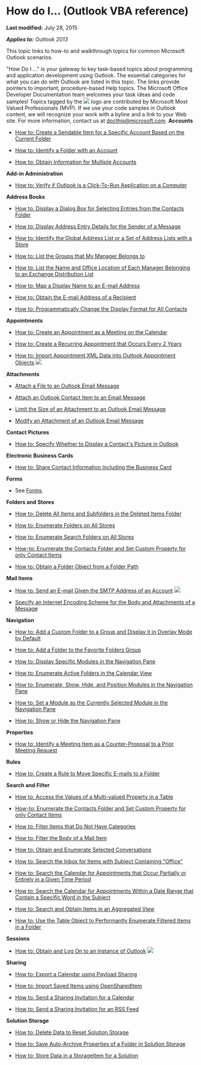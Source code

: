 
# How do I... (Outlook VBA reference)

 **Last modified:** July 28, 2015

 _**Applies to:** Outlook 2013_

This topic links to how-to and walkthrough topics for common Microsoft Outlook scenarios.

"How Do I ..." is your gateway to key task-based topics about programming and application development using Outlook. The essential categories for what you can do with Outlook are listed in this topic. The links provide pointers to important, procedure-based Help topics.
The Microsoft Office Developer Documentation team welcomes your task ideas and code samples! Topics tagged by the 
![](../images/MVPLogo_Tiny_ZA10370955.jpg) logo are contributed by Microsoft Most Valued Professionals (MVP). If we use your code samples in Outlook content, we will recognize your work with a byline and a link to your Web site. For more information, contact us at [docthis@microsoft.com](mailto:docthis@microsoft.com).
 **Accounts**


-  [How to: Create a Sendable Item for a Specific Account Based on the Current Folder](758e2e9c-3633-2e77-b9e0-14bb8078cf0b.md)
    
-  [How to: Identify a Folder with an Account](64dfbe81-933a-0929-e18c-a927156e50d4.md)
    
-  [How to: Obtain Information for Multiple Accounts](af587ee2-429a-252f-ecb6-2f058b9a37a8.md)
    

 **Add-in Administration**


-  [How to: Verify if Outlook is a Click-To-Run Application on a Computer](4cdf9767-19b2-3976-460a-9470f5abac23.md)
    

 **Address Books**


-  [How to: Display a Dialog Box for Selecting Entries from the Contacts Folder](6d31ad3e-8930-d571-3bfd-349efbf69232.md)
    
-  [How to: Display Address Entry Details for the Sender of a Message](6d8224a6-b565-699a-7e05-f0f9331bf089.md)
    
-  [How to: Identify the Global Address List or a Set of Address Lists with a Store](2cca6dc2-883d-b8cf-cd60-98614d2fb673.md)
    
-  [How to: List the Groups that My Manager Belongs to](2f0ff92c-e026-4f62-c039-fbda9aaf1546.md)
    
-  [How to: List the Name and Office Location of Each Manager Belonging to an Exchange Distribution List](abc26854-62db-be7f-4025-46acbcb42541.md)
    
-  [How to: Map a Display Name to an E-mail Address](ac4e12f8-ea0f-02df-5ce9-23a1c7eda8e0.md)
    
-  [How to: Obtain the E-mail Address of a Recipient](b645c227-a7d2-2861-3bf7-4190a19abe81.md)
    
-  [How to: Programmatically Change the Display Format for All Contacts](3cf2408e-4d9d-4b41-5cd0-1f3c12784fd4.md)
    

 **Appointments**

-  [How to: Create an Appointment as a Meeting on the Calendar](130b6ae1-d1a4-3805-7e9c-75543b93fff5.md)
    
-  [How to: Create a Recurring Appointment that Occurs Every 2 Years](ce15c1ad-2029-413f-4f03-8206ba7b112d.md)
    
-  [How to: Import Appointment XML Data into Outlook Appointment Objects](ecfd3849-877b-01ad-2b76-1a54e980f6e2.md)
![](../images/MVPLogo_Tiny_ZA10370955.jpg)


    
 **Attachments**

-  [Attach a File to an Outlook Email Message](44721ad9-750c-4813-bcdb-585ffe8b32c5.md)
    
-  [Attach an Outlook Contact Item to an Email Message](ae5240ad-dc3e-4499-8fd0-d8c2d90aa9ba.md)
    
-  [Limit the Size of an Attachment to an Outlook Email Message](9a240e17-f715-482c-9a8b-c6be1144e15a.md)
    
-  [Modify an Attachment of an Outlook Email Message](f5dac09a-272b-49d6-bf1e-82c3981260ed.md)
    
 **Contact Pictures**

-  [How to: Specify Whether to Display a Contact's Picture in Outlook](http://msdn.microsoft.com/library/0c518245-2c52-435d-98ad-ffad72a4527b%28Office.15%29.aspx)
    
 **Electronic Business Cards**


-  [How to: Share Contact Information Including the Business Card](57218e2f-a6fd-bd52-0065-b8ff8b480d3c.md)
    

 **Forms**


- See  [Forms](75335f71-2142-1384-4f39-aef650e85f9b.md).
    

 **Folders and Stores**


-  [How to: Delete All Items and Subfolders in the Deleted Items Folder](359a416b-43d4-396e-e348-5624c4ca3599.md)
    
-  [How to: Enumerate Folders on All Stores](9c78ecee-7b9b-bec0-5510-3224cd9aa1fd.md)
    
-  [How to: Enumerate Search Folders on All Stores](513b0a63-1c0f-480c-214d-7a30be137875.md)
    
-  [How-to: Enumerate the Contacts Folder and Set Custom Property for only Contact Items](6a4cd2e4-a5ec-e55c-0d47-ff618c186c8e.md)
    
-  [How to: Obtain a Folder Object from a Folder Path](c576924a-6bf9-7bae-bcee-7bacd299e144.md)
    

 **Mail Items**

-  [How to: Send an E-mail Given the SMTP Address of an Account](5e5f707d-8771-bd5f-945b-58537732d99a.md)
![](../images/MVPLogo_Tiny_ZA10370955.jpg)


    
-  [Specify an Internet Encoding Scheme for the Body and Attachments of a Message](e6207bf2-238d-2b7a-cd80-5783e49c05ec.md)
    

 **Navigation**


-  [How to: Add a Custom Folder to a Group and Display it in Overlay Mode by Default](79622092-bc9e-fd75-5579-dc626268d163.md)
    
-  [How to: Add a Folder to the Favorite Folders Group](5d0b448e-2f43-a58c-e44d-eecb9971f7ed.md)
    
-  [How to: Display Specific Modules in the Navigation Pane](1a1017da-3047-fd58-fd92-ce0e750df7a6.md)
    
-  [How to: Enumerate Active Folders in the Calendar View](379bd7c7-d0bc-856f-4432-17e38342611b.md)
    
-  [How to: Enumerate, Show, Hide, and Position Modules in the Navigation Pane](3e510798-3a31-6ec6-6c45-8e0d1759ca1b.md)
    
-  [How to: Set a Module as the Currently Selected Module in the Navigation Pane](c7aeafcf-d88d-8d79-8dfd-e336cf00f101.md)
    
-  [How to: Show or Hide the Navigation Pane](ef4ad7b9-6475-7b28-ce79-fbefe29b193c.md)
    

 **Properties**

-  [How to: Identify a Meeting Item as a Counter-Proposal to a Prior Meeting Request](42d53f48-d9de-18d8-d39b-86feceff0eaa.md)
    
 **Rules**


-  [How to: Create a Rule to Move Specific E-mails to a Folder](e72fa307-8224-c2d2-1318-a18cd8e9f22f.md)
    

 **Search and Filter**


-  [How to: Access the Values of a Multi-valued Property in a Table](e914b32b-d290-705b-d4fc-fecfba85fd8b.md)
    
-  [How-to: Enumerate the Contacts Folder and Set Custom Property for only Contact Items](6a4cd2e4-a5ec-e55c-0d47-ff618c186c8e.md)
    
-  [How to: Filter Items that Do Not Have Categories](d351052d-6cc5-85ac-9791-c7b8ccfc5282.md)
    
-  [How to: Filter the Body of a Mail Item](15d8fec5-4b3d-340b-2394-479abf29847c.md)
    
-  [How to: Obtain and Enumerate Selected Conversations](3bba1e98-b2eb-c53d-354a-bdd899b65a59.md)
    
-  [How to: Search the Inbox for Items with Subject Containing "Office"](2a2fa978-8652-edd4-ad8f-efeffc8faf65.md)
    
-  [How to: Search the Calendar for Appointments that Occur Partially or Entirely in a Given Time Period](3ff170d3-f098-51ab-9ae4-0e71cc587bac.md)
    
-  [How to: Search the Calendar for Appointments Within a Date Range that Contain a Specific Word in the Subject](92b6f569-e10e-d2cd-c941-0f062183d2bd.md)
    
-  [How to: Search and Obtain Items in an Aggregated View](bd62f7b8-f110-ee0a-5930-877f14353a84.md)
    
-  [How to: Use the Table Object to Performantly Enumerate Filtered Items in a Folder](df82b04e-dffd-d621-10dd-34ee03df2051.md)
    

 **Sessions**


-  [How to: Obtain and Log On to an Instance of Outlook](ef369364-6500-2759-3ef4-ed4411112e96.md)
![](../images/MVPLogo_Tiny_ZA10370955.jpg)


    

 **Sharing**


-  [How to: Export a Calendar using Payload Sharing](acd7d29e-12d6-a5ea-c1a6-8b3165b27dc7.md)
    
-  [How to: Import Saved Items using OpenSharedItem](e3e770c4-a4fd-6484-dbee-0d5e5141d9f9.md)
    
-  [How to: Send a Sharing Invitation for a Calendar](830f0c51-251c-f0f4-71b8-6090089022c5.md)
    
-  [How to: Send a Sharing Invitation for an RSS Feed](0b5b8ff5-d990-d869-7f80-15bbdcbec5a2.md)
    

 **Solution Storage**


-  [How to: Delete Data to Reset Solution Storage](38147c59-3145-3df1-7488-1df26ba0e1fa.md)
    
-  [How to: Save Auto-Archive Properties of a Folder in Solution Storage](fbcdbbdf-3320-85f3-2dae-200fddd67285.md)
    
-  [How to: Store Data in a StorageItem for a Solution](75adfdbe-1c4d-fbd0-22ea-8f8fd5e212a5.md)
    

